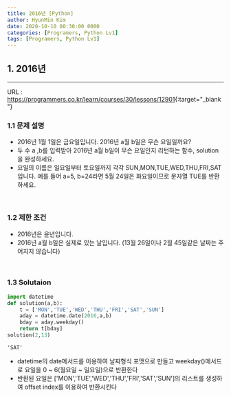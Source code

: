 ```yaml
---
title: 2016년 [Python]
author: HyunMin Kim
date: 2020-10-10 00:30:00 0000
categories: [Programers, Python Lv1]
tags: [Programers, Python Lv1]
---
```


## 1. 2016년
---

URL :  <https://programmers.co.kr/learn/courses/30/lessons/12901>{:target="_blank"}

### 1.1 문제 설명
- 2016년 1월 1일은 금요일입니다. 2016년 a월 b일은 무슨 요일일까요? 
- 두 수 a ,b를 입력받아 2016년 a월 b일이 무슨 요일인지 리턴하는 함수, solution을 완성하세요. 
- 요일의 이름은 일요일부터 토요일까지 각각 SUN,MON,TUE,WED,THU,FRI,SAT입니다. 예를 들어 a=5, b=24라면 5월 24일은 화요일이므로 문자열 TUE를 반환하세요.

<br>

### 1.2 제한 조건
- 2016년은 윤년입니다.
- 2016년 a월 b일은 실제로 있는 날입니다. (13월 26일이나 2월 45일같은 날짜는 주어지지 않습니다)

<br>

### 1.3 Solutaion

```python
import datetime
def solution(a,b):
    t = ['MON','TUE','WED','THU','FRI','SAT','SUN']
    aday = datetime.date(2016,a,b)
    bday = aday.weekday()
    return t[bday]
solution(2,13)
```
    'SAT'

- datetime의 date메서드를 이용하여 날짜형식 포맷으로 만들고 weekday()메서드로 요일을 0 ~ 6(월요일 ~ 일요일)으로 반환한다
- 반환된 요일은 ['MON','TUE','WED','THU','FRI','SAT','SUN']의 리스트를 생성하여 offset index를 이용하여 반환시킨다